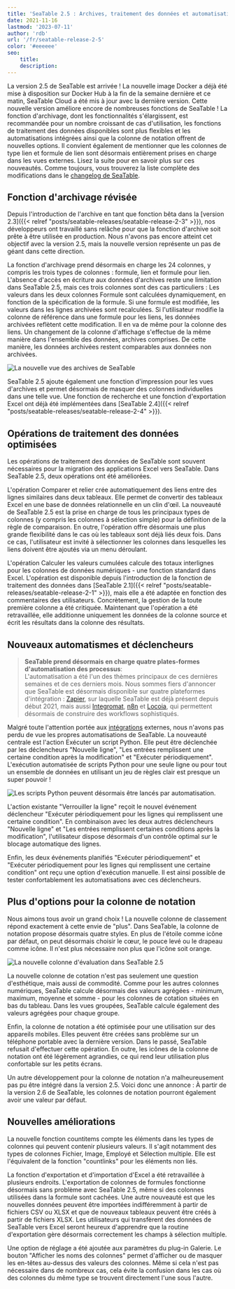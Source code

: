 ```yaml
---
title: 'SeaTable 2.5 : Archives, traitement des données et automatisations optimisés - SeaTable'
date: 2021-11-16
lastmod: '2023-07-11'
author: 'rdb'
url: '/fr/seatable-release-2-5'
color: '#eeeeee'
seo:
    title:
    description:
---
```


La version 2.5 de SeaTable est arrivée ! La nouvelle image Docker a déjà été mise à disposition sur Docker Hub à la fin de la semaine dernière et ce matin, SeaTable Cloud a été mis à jour avec la dernière version. Cette nouvelle version améliore encore de nombreuses fonctions de SeaTable ! La fonction d'archivage, dont les fonctionnalités s'élargissent, est recommandée pour un nombre croissant de cas d'utilisation, les fonctions de traitement des données disponibles sont plus flexibles et les automatisations intégrées ainsi que la colonne de notation offrent de nouvelles options. Il convient également de mentionner que les colonnes de type lien et formule de lien sont désormais entièrement prises en charge dans les vues externes. Lisez la suite pour en savoir plus sur ces nouveautés. Comme toujours, vous trouverez la liste complète des modifications dans le [changelog de SeaTable](https://seatable.io/docs/changelog/version-2-5/?lang=auto).

## Fonction d'archivage révisée

Depuis l'introduction de l'archive en tant que fonction bêta dans la [version 2.3]({{< relref "posts/seatable-releases/seatable-release-2-3" >}}), nos développeurs ont travaillé sans relâche pour que la fonction d'archive soit prête à être utilisée en production. Nous n'avons pas encore atteint cet objectif avec la version 2.5, mais la nouvelle version représente un pas de géant dans cette direction.

La fonction d'archivage prend désormais en charge les 24 colonnes, y compris les trois types de colonnes : formule, lien et formule pour lien. L'absence d'accès en écriture aux données d'archives reste une limitation dans SeaTable 2.5, mais ces trois colonnes sont des cas particuliers : Les valeurs dans les deux colonnes Formule sont calculées dynamiquement, en fonction de la spécification de la formule. Si une formule est modifiée, les valeurs dans les lignes archivées sont recalculées. Si l'utilisateur modifie la colonne de référence dans une formule pour les liens, les données archivées reflètent cette modification. Il en va de même pour la colonne des liens. Un changement de la colonne d'affichage s'effectue de la même manière dans l'ensemble des données, archives comprises. De cette manière, les données archivées restent comparables aux données non archivées.

![La nouvelle vue des archives de SeaTable](archive-view.jpg)

SeaTable 2.5 ajoute également une fonction d'impression pour les vues d'archives et permet désormais de masquer des colonnes individuelles dans une telle vue. Une fonction de recherche et une fonction d'exportation Excel ont déjà été implémentées dans [SeaTable 2.4]({{< relref "posts/seatable-releases/seatable-release-2-4" >}}).

## Opérations de traitement des données optimisées

Les opérations de traitement des données de SeaTable sont souvent nécessaires pour la migration des applications Excel vers SeaTable. Dans SeaTable 2.5, deux opérations ont été améliorées.

L'opération Comparer et relier crée automatiquement des liens entre des lignes similaires dans deux tableaux. Elle permet de convertir des tableaux Excel en une base de données relationnelle en un clin d'œil. La nouveauté de SeaTable 2.5 est la prise en charge de tous les principaux types de colonnes (y compris les colonnes à sélection simple) pour la définition de la règle de comparaison. En outre, l'opération offre désormais une plus grande flexibilité dans le cas où les tableaux sont déjà liés deux fois. Dans ce cas, l'utilisateur est invité à sélectionner les colonnes dans lesquelles les liens doivent être ajoutés via un menu déroulant.

L'opération Calculer les valeurs cumulées calcule des totaux interlignes pour les colonnes de données numériques - une fonction standard dans Excel. L'opération est disponible depuis l'introduction de la fonction de traitement des données dans [SeaTable 2.1]({{< relref "posts/seatable-releases/seatable-release-2-1" >}}), mais elle a été adaptée en fonction des commentaires des utilisateurs. Concrètement, la gestion de la toute première colonne a été critiquée. Maintenant que l'opération a été retravaillée, elle additionne uniquement les données de la colonne source et écrit les résultats dans la colonne des résultats.

## Nouveaux automatismes et déclencheurs

> **SeaTable prend désormais en charge quatre plates-formes d'automatisation des processus**:  
> L'automatisation a été l'un des thèmes principaux de ces dernières semaines et de ces derniers mois. Nous sommes fiers d'annoncer que SeaTable est désormais disponible sur quatre plateformes d'intégration : [Zapier](https://zapier.com/apps/seatable/integrations), sur laquelle SeaTable est déjà présent depuis début 2021, mais aussi [Integromat](https://www.integromat.com/en/integrations/seatable), [n8n](https://n8n.io/integrations/seatable/) et [Locoia](https://www.locoia.com/connector/seatable-integration), qui permettent désormais de construire des workflows sophistiqués.

Malgré toute l'attention portée aux [intégrations](https://seatable.io/fr/integrations/) externes, nous n'avons pas perdu de vue les propres automatisations de SeaTable. La nouveauté centrale est l'action Exécuter un script Python. Elle peut être déclenchée par les déclencheurs "Nouvelle ligne", "Les entrées remplissent une certaine condition après la modification" et "Exécuter périodiquement". L'exécution automatisée de scripts Python pour une seule ligne ou pour tout un ensemble de données en utilisant un jeu de règles clair est presque un super pouvoir !

![Les scripts Python peuvent désormais être lancés par automatisation.](python-script-durch-automation-511x448.jpg)

L'action existante "Verrouiller la ligne" reçoit le nouvel événement déclencheur "Exécuter périodiquement pour les lignes qui remplissent une certaine condition". En combinaison avec les deux autres déclencheurs "Nouvelle ligne" et "Les entrées remplissent certaines conditions après la modification", l'utilisateur dispose désormais d'un contrôle optimal sur le blocage automatique des lignes.

Enfin, les deux événements planifiés "Exécuter périodiquement" et "Exécuter périodiquement pour les lignes qui remplissent une certaine condition" ont reçu une option d'exécution manuelle. Il est ainsi possible de tester confortablement les automatisations avec ces déclencheurs.

## Plus d'options pour la colonne de notation

Nous aimons tous avoir un grand choix ! La nouvelle colonne de classement répond exactement à cette envie de "plus". Dans SeaTable, la colonne de notation propose désormais quatre styles. En plus de l'étoile comme icône par défaut, on peut désormais choisir le cœur, le pouce levé ou le drapeau comme icône. Il n'est plus nécessaire non plus que l'icône soit orange.

![La nouvelle colonne d'évaluation dans SeaTable 2.5](Bewertungsspalte.jpg)

La nouvelle colonne de cotation n'est pas seulement une question d'esthétique, mais aussi de commodité. Comme pour les autres colonnes numériques, SeaTable calcule désormais des valeurs agrégées - minimum, maximum, moyenne et somme - pour les colonnes de cotation situées en bas du tableau. Dans les vues groupées, SeaTable calcule également des valeurs agrégées pour chaque groupe.

Enfin, la colonne de notation a été optimisée pour une utilisation sur des appareils mobiles. Elles peuvent être créées sans problème sur un téléphone portable avec la dernière version. Dans le passé, SeaTable refusait d'effectuer cette opération. En outre, les icônes de la colonne de notation ont été légèrement agrandies, ce qui rend leur utilisation plus confortable sur les petits écrans.

Un autre développement pour la colonne de notation n'a malheureusement pas pu être intégré dans la version 2.5. Voici donc une annonce : À partir de la version 2.6 de SeaTable, les colonnes de notation pourront également avoir une valeur par défaut.

## Nouvelles améliorations

La nouvelle fonction countitems compte les éléments dans les types de colonnes qui peuvent contenir plusieurs valeurs. Il s'agit notamment des types de colonnes Fichier, Image, Employé et Sélection multiple. Elle est l'équivalent de la fonction "countlinks" pour les éléments non liés.

La fonction d'exportation et d'importation d'Excel a été retravaillée à plusieurs endroits. L'exportation de colonnes de formules fonctionne désormais sans problème avec SeaTable 2.5, même si des colonnes utilisées dans la formule sont cachées. Une autre nouveauté est que les nouvelles données peuvent être importées indifféremment à partir de fichiers CSV ou XLSX et que de nouveaux tableaux peuvent être créés à partir de fichiers XLSX. Les utilisateurs qui transfèrent des données de SeaTable vers Excel seront heureux d'apprendre que la routine d'exportation gère désormais correctement les champs à sélection multiple.

Une option de réglage a été ajoutée aux paramètres du plug-in Galerie. Le bouton "Afficher les noms des colonnes" permet d'afficher ou de masquer les en-têtes au-dessus des valeurs des colonnes. Même si cela n'est pas nécessaire dans de nombreux cas, cela évite la confusion dans les cas où des colonnes du même type se trouvent directement l'une sous l'autre.
